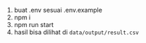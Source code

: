 1. buat .env sesuai .env.example
2. npm i
3. npm run start
4. hasil bisa dilihat di `data/output/result.csv`